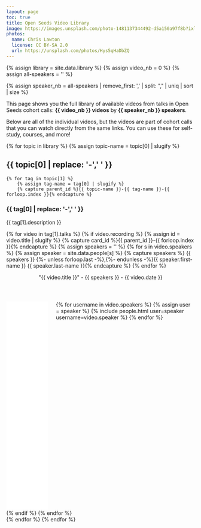 ```yaml
---
layout: page
toc: true
title: Open Seeds Video Library
image: https://images.unsplash.com/photo-1481137344492-d5a150a97f8b?ixlib=rb-4.0.3&ixid=MnwxMjA3fDB8MHxwaG90by1wYWdlfHx8fGVufDB8fHx8&auto=format&fit=crop&w=2940&q=80
photos:
  name: Chris Lawton
  license: CC BY-SA 2.0
  url: https://unsplash.com/photos/Hys5qHaDbZQ
---
```


{% assign library = site.data.library %}
{% assign video_nb = 0 %}
{% assign all-speakers = '' %}

<script type="application/ld+json" >
[
{%- assign sep="" -%}
{%- for topic in library -%}
    {%- for tag in topic[1] -%}
        {%- assign video_nb = video_nb | plus: tag[1].talks.size -%}
        {%- for v in tag[1].talks -%}
            {%- capture all-speakers -%}{{ all-speakers }},{{ v.speakers | join:"," }}{%- endcapture -%}
            {%- if v.recording -%}
                {%- assign speakers = '' -%}
                {%- for s in v.speakers -%}{% capture speakers %} {{ speakers }} {%- unless forloop.last -%},{%- endunless -%}{{ site.data.people[s].first-name }} {{ site.data.people[s].last-name }}{% endcapture %}{%- endfor -%}
    {{ sep }}{
        "@context": "https://schema.org",
        "@type": "LearningResource",
        "@id": "{{ topic[0] }}-{{ tag[0] }}-{{ forloop.index }}",
        "dct:conformsTo": {
            "https://purl.org/dc/terms/conformsTo": {
                "@id": "https://bioschemas.org/profiles/TrainingMaterial/1.0-RELEASE",
                "@type": "CreativeWork"
            }
        },
        "description": "Video from the talk '{{ v.title }}', by {{ speakers }}, on {{ v.date }}, in Open Seeds {{ v.cohort }} cohort",
        "keywords": ["Open Science", "{{ topic[0] }}", "{{ tag[0] }}"],
        "name": "Recording of the talk '{{ v.title }}', by {{ speakers }}, on {{ v.date }}",
        "educationalLevel": "Beginner",
        "inLanguage": "en-US",
        "learningResourceType": "video",
        "license": "https://creativecommons.org/licenses/by-sa/4.0/",
        "url": "{{ v.recording | replace: 'youtu.be/', 'youtube.com/embed/' | replace: '?t', '?start' }}",
        "contributor":  [
            {
                "@type": "Organization",
                "name": "Open Life Science",
                "email": "{{ site.email }}",
                "url": "{{ site.url }}"
            }
            {%- for s in v.speakers -%}
            ,{
                "@type": "Person",
                "name": "{{ site.data.people[s].first-name }} {{ site.data.people[s].last-name }}",
                "url": "{{ site.url }}/people#{{ s }}"
            }
            {%- endfor -%}
        ],
        "dateCreated": "{{ v.date | date: "%Y-%m-%d" }}",
        {%- if v.slides %}
        "hasPart": {
            "@type": "CreativeWork",
            "url": "{{ v.slides }}",
            "name": "Slides for the talk '{{ v.title }}', by {{ speakers }}, on {{ v.date }}"
        },
        {% endif -%}
        "isPartOf": {
            "@context": "https://schema.org",
            "@type": "Course",
            "@id": "{{ site.url }}/{{ v.cohort }}",
            "dct:conformsTo": {
                "https://purl.org/dc/terms/conformsTo": {
                    "@id": "https://bioschemas.org/profiles/Course/1.0-RELEASE",
                    "@type": "CreativeWork"
                }
            },
            "description": "{{ site.title }} is a mentoring mentoring & training program for Open Science ambassadors. It runs cohorts with calls every 1-2 weeks.",
            "keywords": "Open Science",
            "name": "Open Seeds {{ v.cohort }} cohort",
            "url": "{{ site.url }}/{{ v.cohort }}",
            "educationalLevel": "Beginner",
            "inLanguage": "en-US",
            "provider":  [{
                "@type": "Organization",
                "name": "Open Life Science",
                "email": "{{ site.email }}",
                "url": "{{ site.url }}"
            }]
        }
    }
            {%- assign sep="," -%}
            {%- endif -%}
        {%- endfor -%}
    {%- endfor -%}
{%- endfor -%}
]
</script>

{% assign speaker_nb = all-speakers | remove_first: ',' | split: "," | uniq | sort | size %}

This page shows you the full library of available videos from talks in Open Seeds cohort calls: **{{ video_nb }} videos** by **{{ speaker_nb }} speakers**.

Below are all of the individual videos, but the videos are part of cohort calls that you can watch directly from the same links. You can use these for self-study, courses, and more!

{% for topic in library %}
    {% assign topic-name = topic[0] | slugify %}

## {{ topic[0] | replace: '-',' ' }}

    {% for tag in topic[1] %}
        {% assign tag-name = tag[0] | slugify %}
        {% capture parent_id %}{{ topic-name }}-{{ tag-name }}-{{ forloop.index }}{% endcapture %}

### {{ tag[0] | replace: '-',' ' }}

{{ tag[1].description }}

<div id="{{ parent_id }}">
        {% for video in tag[1].talks %}    
            {% if video.recording %}
                {% assign id = video.title | slugify %}
                {% capture card_id %}{{ parent_id }}-{{ forloop.index }}{% endcapture %}
                {% assign speakers = '' %}
                {% for s in video.speakers %}
                    {% assign speaker = site.data.people[s] %}
                    {% capture speakers %} {{ speakers }} {%- unless forloop.last -%},{%- endunless -%}{{ speaker.first-name }} {{ speaker.last-name }}{% endcapture %}
                {% endfor %}
    <div class="card">
        <header class="card-header">
            <p class="card-header-title">"{{ video.title }}" - {{ speakers }} - {{ video.date }}</p>
            <a href="#collapsible-card-{{ card_id }}" data-action="collapse" class="card-header-icon is-hidden-fullscreen" aria-label="more options">
                <span class="icon">
                    <i class="fas fa-angle-down" aria-hidden="true"></i>
                </span>
          </a>
        </header>
        <div id="collapsible-card-{{ card_id }}" class="is-collapsible">
            <div class="card-content">
                <div class="columns">
                    <div class="column is-two-thirds">
                        <div>
                            <iframe
                                style="width:100%;height:100%;min-height:300px;"
                                src="{{ video.recording | replace: 'youtu.be/', 'youtube.com/embed/' | replace: '?t', '?start' }}"
                                title="YouTube video player"
                                frameborder="0"
                                allow="accelerometer; autoplay; clipboard-write; encrypted-media; gyroscope; picture-in-picture; web-share"
                                allowfullscreen>
                            </iframe>
                        </div>
                        <div style="margin-top:1em;" class="video-metadata">
                            <table>
                                <tr>
                                    <td><strong>Recorded</strong></td>
                                    <td>{{ video.date }}</td>
                                </tr>
                                {% if video.slides %}
                                <tr>
                                    <td><strong>Material</strong></td>
                                    <td><a href="{{ video.slides }}"><i class="fab fa-slideshare"></i> Slides</a></td>
                                </tr>
                                {% endif %}
                                <tr>
                                    <td><strong>Cohort</strong></td>
                                    <td><a href="{% link openseeds/{{ video.cohort }}/index.md %}">{{ video.cohort }}</a></td>
                                </tr>
                            </table>
                        </div>
                    </div>
                    <div class="column">
                        {% for username in video.speakers %}
                            {% assign user = speaker %}
                            {% include people.html user=speaker username=video.speaker %}
                        {% endfor %}
                    </div>
                </div>
            </div>
        </div>
    </div>
            {% endif %}
        {% endfor %}
    </div>
    {% endfor %}
{% endfor %}
